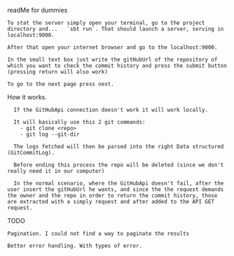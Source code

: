 readMe for dummies

    To stat the server simply open your terminal, go to the project directory and...   `sbt run`. That should launch a server, serving in localhost:9000.
    
    After that open your internet browser and go to the localhost:9000.
    
    In the small text box just write the gitHubUrl of the repository of which you want to check the commit history and press the submit button (pressing return will also work)
    
    To go to the next page press next.
    
How it works.

      If the GitHubApi connection doesn't work it will work locally.
    
      It will basically use this 2 git commands:
        - git clone <repo>
        - git log --git-dir
    
      The logs fetched will then be parsed into the right Data structured (GitCommitLog).
    
      Before ending this process the repo will be deleted (since we don't really need it in our computer)
    
      In the normal scenario, where the GitHubApi doesn't fail, after the user insert the gitHubUrl he wants, and since the the request demands the owner and the repo in order to return the commit history, those are extracted with a simply request and after added to the API GET request.


  TODO
    
    Pagination. I could not find a way to paginate the results
    
    Better error handling. With types of error.


